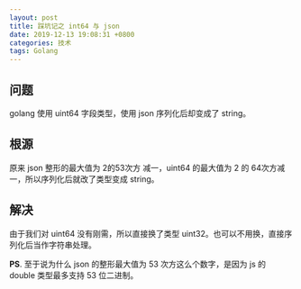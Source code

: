 ```yaml
---
layout: post
title: 踩坑记之 int64 与 json
date: 2019-12-13 19:08:31 +0800
categories: 技术
tags: Golang
---
```



## 问题

golang 使用 uint64 字段类型，使用 json 序列化后却变成了 string。


## 根源

原来 json 整形的最大值为 2的53次方 减一，uint64 的最大值为 2 的 64次方减一，所以序列化后就改了类型变成 string。

## 解决

由于我们对 uint64 没有刚需，所以直接换了类型 uint32。也可以不用换，直接序列化后当作字符串处理。


**PS**. 至于说为什么 json 的整形最大值为 53 次方这么个数字，是因为 js 的 double 类型最多支持 53 位二进制。